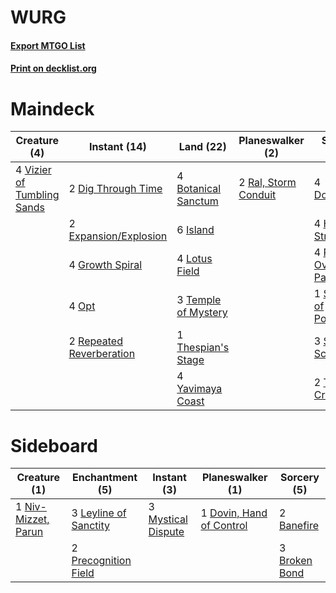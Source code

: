 # WURG

#### [Export MTGO List](../collection/WURG/WURG.txt)
#### [Print on decklist.org](http://decklist.org/?deckmain=4%09Botanical%20Sanctum%0A2%09Dig%20Through%20Time%0A4%09Doublecast%0A2%09Expansion/Explosion%0A4%09Growth%20Spiral%0A4%09Hidden%20Strings%0A6%09Island%0A4%09Lotus%20Field%0A4%09Opt%0A4%09Pore%20Over%20the%20Pages%0A2%09Ral,%20Storm%20Conduit%0A2%09Repeated%20Reverberation%0A1%09Shimmer%20of%20Possibility%0A3%09Sylvan%20Scrying%0A3%09Temple%20of%20Mystery%0A1%09Thespian's%20Stage%0A2%09Treasure%20Cruise%0A4%09Vizier%20of%20Tumbling%20Sands%0A4%09Yavimaya%20Coast&deckside=2%09Banefire%0A3%09Broken%20Bond%0A1%09Dovin,%20Hand%20of%20Control%0A3%09Leyline%20of%20Sanctity%0A3%09Mystical%20Dispute%0A1%09Niv-Mizzet,%20Parun%0A2%09Precognition%20Field)
# Maindeck

|                                            Creature (4)                                             |                                           Instant (14)                                            |                                          Land (22)                                           |                                       Planeswalker (2)                                        |                                           Sorcery (18)                                            |
|-----------------------------------------------------------------------------------------------------|---------------------------------------------------------------------------------------------------|----------------------------------------------------------------------------------------------|-----------------------------------------------------------------------------------------------|---------------------------------------------------------------------------------------------------|
|4 [Vizier of Tumbling Sands](http://gatherer.wizards.com/Pages/Card/Details.aspx?multiverseid=426777)|2 [Dig Through Time](http://gatherer.wizards.com/Pages/Card/Details.aspx?multiverseid=386518)      |4 [Botanical Sanctum](http://gatherer.wizards.com/Pages/Card/Details.aspx?multiverseid=417817)|2 [Ral, Storm Conduit](http://gatherer.wizards.com/Pages/Card/Details.aspx?multiverseid=461138)|4 [Doublecast](http://gatherer.wizards.com/Pages/Card/Details.aspx?multiverseid=447273)            |
|                                                                                                     |2 [Expansion/Explosion](http://gatherer.wizards.com/Pages/Card/Details.aspx?multiverseid=452974)   |6 [Island](http://gatherer.wizards.com/Pages/Card/Details.aspx?multiverseid=439857)           |                                                                                               |4 [Hidden Strings](http://gatherer.wizards.com/Pages/Card/Details.aspx?multiverseid=369021)        |
|                                                                                                     |4 [Growth Spiral](http://gatherer.wizards.com/Pages/Card/Details.aspx?multiverseid=457322)         |4 [Lotus Field](http://gatherer.wizards.com/Pages/Card/Details.aspx?multiverseid=467003)      |                                                                                               |4 [Pore Over the Pages](http://gatherer.wizards.com/Pages/Card/Details.aspx?multiverseid=409604)   |
|                                                                                                     |4 [Opt](http://gatherer.wizards.com/Pages/Card/Details.aspx?multiverseid=442948)                   |3 [Temple of Mystery](http://gatherer.wizards.com/Pages/Card/Details.aspx?multiverseid=373571)|                                                                                               |1 [Shimmer of Possibility](http://gatherer.wizards.com/Pages/Card/Details.aspx?multiverseid=457195)|
|                                                                                                     |2 [Repeated Reverberation](http://gatherer.wizards.com/Pages/Card/Details.aspx?multiverseid=466910)|1 [Thespian's Stage](http://gatherer.wizards.com/Pages/Card/Details.aspx?multiverseid=366353) |                                                                                               |3 [Sylvan Scrying](http://gatherer.wizards.com/Pages/Card/Details.aspx?multiverseid=130513)        |
|                                                                                                     |                                                                                                   |4 [Yavimaya Coast](http://gatherer.wizards.com/Pages/Card/Details.aspx?multiverseid=129810)   |                                                                                               |2 [Treasure Cruise](http://gatherer.wizards.com/Pages/Card/Details.aspx?multiverseid=420718)       |


# Sideboard

|                                         Creature (1)                                         |                                        Enchantment (5)                                         |                                         Instant (3)                                         |                                         Planeswalker (1)                                          |                                      Sorcery (5)                                       |
|----------------------------------------------------------------------------------------------|------------------------------------------------------------------------------------------------|---------------------------------------------------------------------------------------------|---------------------------------------------------------------------------------------------------|----------------------------------------------------------------------------------------|
|1 [Niv-Mizzet, Parun](http://gatherer.wizards.com/Pages/Card/Details.aspx?multiverseid=452942)|3 [Leyline of Sanctity](http://gatherer.wizards.com/Pages/Card/Details.aspx?multiverseid=204993)|3 [Mystical Dispute](http://gatherer.wizards.com/Pages/Card/Details.aspx?multiverseid=473020)|1 [Dovin, Hand of Control](http://gatherer.wizards.com/Pages/Card/Details.aspx?multiverseid=461156)|2 [Banefire](http://gatherer.wizards.com/Pages/Card/Details.aspx?multiverseid=186613)   |
|                                                                                              |2 [Precognition Field](http://gatherer.wizards.com/Pages/Card/Details.aspx?multiverseid=442949) |                                                                                             |                                                                                                   |3 [Broken Bond](http://gatherer.wizards.com/Pages/Card/Details.aspx?multiverseid=443045)|

